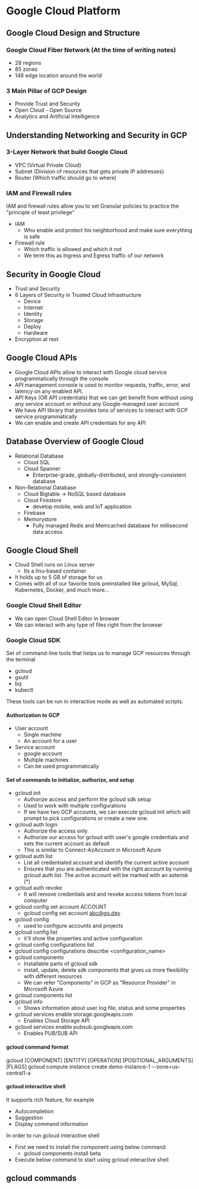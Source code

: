 # Google Cloud Platform

## Google Cloud Design and Structure

### Google Cloud Fiber Network (At the time of writing notes)

- 28 regions
- 85 zones
- 146 edge location around the world

### 3 Main Pillar of GCP Design

- Provide Trust and Security
- Open Cloud - Open Source
- Analytics and Artificial Intelligence

## Understanding Networking and Security in GCP

### 3-Layer Network that build Google Cloud

- VPC (Virtual Private Cloud)
- Subnet (Division of resources that gets private IP addresses)
- Router (Which traffic should go to where)

### IAM and Firewall rules

IAM and firewall rules allow you to set Granular policies to practice the "principle of least privilege"

- IAM
  - Who enable and protect his neighborhood and make sure everything is safe
- Firewall rule
  - Which traffic is allowed and which it not
  - We term this as Ingress and Egress traffic of our network

## Security in Google Cloud

- Trust and Security
- 6 Layers of Security in Trusted Cloud Infrastructure
  - Device
  - Internet
  - Identity
  - Storage
  - Deploy
  - Hardware
- Encryption at rest

## Google Cloud APIs

- Google Cloud APIs allow to interact with Google cloud service programmatically through the console
- API management console is used to monitor requests, traffic, error, and latency on any enabled API.
- API Keys (OR API credentials) that we can get benefit from without using any service account or without any Google-managed user account
- We have API library that provides tons of services to interact with GCP service programmatically
- We can enable and create API credentials for any API

## Database Overview of Google Cloud

- Relational Database
  - Cloud SQL
  - Cloud Spanner
    - Enterprise-grade, globally-distributed, and strongly-consistent database
- Non-Relational Database
  - Cloud Bigtable -> NoSQL based database
  - Cloud Firestore
    - develop mobile, web and IoT application
  - Firebase
  - Memorystore
    - Fully managed Redis and Memcached database for millisecond data access

## Google Cloud Shell

- Cloud Shell runs on Linux server
  - Its a linu-based container
- It holds up to 5 GB of storage for us
- Comes with all of our favorite tools preinstalled like gcloud, MySql, Kubernetes, Docker, and much more...

### Google Cloud Shell Editor

- We can open Cloud Shell Editor in browser
- We can interact with any type of files right from the browser

### Google Cloud SDK

Set of command-line tools that helps us to manage GCP resources through the terminal

- gcloud
- gsutil
- bq
- kubectl

These tools can be run in interactive mode as well as automated scripts.

#### Authorization to GCP

- User account
  - Single machine
  - An account for a user
- Service account
  - google account
  - Multiple machines
  - Can be used programmatically

#### Set of commands to initialize, authorize, and setup

- gcloud init
  - Authorize access and perform the gcloud sdk setup
  - Used to work with multiple configurations
  - If we have two GCP accounts, we can execute gcloud init which will prompt to pick configurations or create a new one.
- gcloud auth login
  - Authorize the access only
  - Authorize our access for gcloud with user's google credentials and sets the current account as default
  - This is similar to Connect-AzAccount in Microsoft Azure
- gcloud auth list
  - List all credentialed account and identify the current active account
  - Ensures that you are authenticated with the right account by running gcloud auth list. The active account will be marked with an asterisk (*)
- gcloud auth revoke
  - It will remove credentials and and revoke access tokens from local computer
- gcloud config set account ACCOUNT
  - gcloud config set account abc@go.dev
- gcloud config
  - used to configure accounts and projects
- gcloud config list
  - it'll show the properties and active configuration
- gcloud config configurations list
- gcloud config configurations describe <configuration_name>
- gcloud components
  - Installable parts of gcloud sdk
  - install, update, delete sdk components that gives us more flexibility with different resources
  - We can refer "Components" in GCP as "Resource Provider" in Microsoft Azure
- gcloud components list
- gcloud info
  - Shows information about user log file, status and some properties
- gcloud services enable storage.googleapis.com
  - Enables Cloud Storage API
- gcloud services enable pubsub.googleapis.com
  - Enables PUB/SUB API



#### gcloud command format

gcloud [COMPONENT] [ENTITY] [OPERATION] [POSITIONAL_ARGUMENTS] [FLAGS]
gcloud   compute   instance   create     demo-instance-1       --zone=us-central1-a

#### gcloud interactive shell

It supports rich feature, for example

- Autocompletion
- Suggestion
- Display command information

In order to run gcloud interactive shell

- First we need to install the component using below command
  - gcloud components install beta
- Execute below command to start using gcloud interactive shell

## gcloud commands

